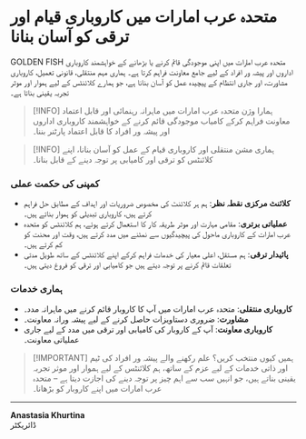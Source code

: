 # متحدہ عرب امارات میں کاروباری قیام اور ترقی کو آسان بنانا

GOLDEN FISH متحدہ عرب امارات میں اپنی موجودگی قائم کرنے یا بڑھانے کے خواہشمند کاروباری اداروں اور پیشہ ور افراد کے لیے جامع معاونت فراہم کرتا ہے۔ ہماری مہم منتقلی، قانونی تعمیل، کاروباری مشاورت، اور جاری انتظام کے پیچیدہ عمل کو آسان بنانا ہے، جو ہمارے کلائنٹس کے لیے ہموار اور موثر تجربہ یقینی بناتا ہے۔

> [!INFO] ہمارا وژن
> متحدہ عرب امارات میں ماہرانہ رہنمائی اور قابل اعتماد معاونت فراہم کرکے کامیاب موجودگی قائم کرنے کے خواہشمند کاروباری اداروں اور پیشہ ور افراد کا قابل اعتماد پارٹنر بننا۔

> [!INFO] ہماری مشن
> منتقلی اور کاروباری قیام کے عمل کو آسان بنانا، اپنے کلائنٹس کو ترقی اور کامیابی پر توجہ دینے کے قابل بنانا۔

### کمپنی کی حکمت عملی

- **کلائنٹ مرکزی نقطہ نظر**: ہم ہر کلائنٹ کی مخصوص ضروریات اور اہداف کے مطابق حل فراہم کرتے ہیں، کاروباری تبدیلی کو ہموار بناتے ہیں۔
- **عملیاتی برتری**: مقامی مہارت اور موثر طریقہ کار کا استعمال کرتے ہوئے، ہم کلائنٹس کو متحدہ عرب امارات کے کاروباری ماحول کی پیچیدگیوں سے نمٹنے میں مدد کرتے ہیں، وقت اور محنت کو کم کرتے ہیں۔
- **پائیدار ترقی**: ہم مستقل، اعلی معیار کی خدمات فراہم کرکے اپنے کلائنٹس کے ساتھ طویل مدتی تعلقات قائم کرنے پر توجہ دیتے ہیں جو کامیابی اور ترقی کو فروغ دیتی ہیں۔

### ہماری خدمات

- **کاروباری منتقلی**: متحدہ عرب امارات میں آپ کا کاروبار قائم کرنے میں ماہرانہ مدد۔
- **مشاورت**: ضروری دستاویزات حاصل کرنے کے لیے پیشہ ورانہ معاونت۔
- **کاروباری معاونت**: آپ کے کاروبار کی کامیابی اور ترقی میں مدد کے لیے جاری عملیاتی معاونت۔

> [!IMPORTANT] ہمیں کیوں منتخب کریں؟
> علم رکھنے والے پیشہ ور افراد کی ٹیم اور ذاتی خدمات کے لیے عزم کے ساتھ، ہم کلائنٹس کے لیے ہموار اور موثر تجربہ یقینی بناتے ہیں، جو انہیں سب سے اہم چیز پر توجہ دینے کی اجازت دیتا ہے – متحدہ عرب امارات میں اپنے کاروبار کو بڑھانا۔

---

**Anastasia Khurtina**  
ڈائریکٹر